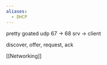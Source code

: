 ```yaml
---
aliases:
  - DHCP
---
```

pretty goated
udp
67 -> 68
srv -> client

discover, offer, request, ack

[[Networking]]